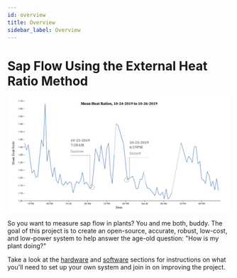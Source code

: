 ```yaml
---
id: overview
title: Overview
sidebar_label: Overview
---
```


# Sap Flow Using the External Heat Ratio Method

![sapflow chart](../img/sapflow_10_25_2019.png)

So you want to measure sap flow in plants? You and me both, buddy. The goal of this project is to create an open-source, accurate, robust, low-cost, and low-power system to help answer the age-old question: "How is my plant doing?"

Take a look at the [hardware](hardware) and [software](software) sections for instructions on what you'll need to set up your own system and join in on improving the project.